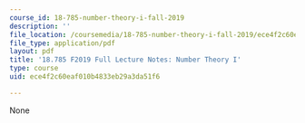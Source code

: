 ```yaml
---
course_id: 18-785-number-theory-i-fall-2019
description: ''
file_location: /coursemedia/18-785-number-theory-i-fall-2019/ece4f2c60eaf010b4833eb29a3da51f6_MIT18_785F19_full_notes.pdf
file_type: application/pdf
layout: pdf
title: '18.785 F2019 Full Lecture Notes: Number Theory I'
type: course
uid: ece4f2c60eaf010b4833eb29a3da51f6

---
```

None